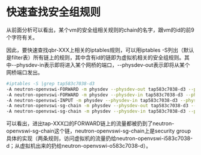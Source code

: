 # 快速查找安全组规则
从前面分析可以看出，某个vm的安全组相关规则的chain的名字，跟vm的id的前9个字符有关。

因此，要快速查找qbr-XXX上相关的iptables规则，可以用iptables -S列出（默认是filter表）所有链上的规则，其中含有id的链即为虚拟机相关的安全组规则。其中--physdev-in表示即将进入某个网桥的端口，--physdev-out表示即将从某个网桥端口发出。
```sh
#iptables -S |grep tap583c7038-d3
-A neutron-openvswi-FORWARD -m physdev --physdev-out tap583c7038-d3 --physdev-is-bridged -j neutron-openvswi-sg-chain
-A neutron-openvswi-FORWARD -m physdev --physdev-in tap583c7038-d3 --physdev-is-bridged -j neutron-openvswi-sg-chain
-A neutron-openvswi-INPUT -m physdev --physdev-in tap583c7038-d3 --physdev-is-bridged -j neutron-openvswi-o583c7038-d
-A neutron-openvswi-sg-chain -m physdev --physdev-out tap583c7038-d3 --physdev-is-bridged -j neutron-openvswi-i583c7038-d
-A neutron-openvswi-sg-chain -m physdev --physdev-in tap583c7038-d3 --physdev-is-bridged -j neutron-openvswi-o583c7038-d
```
可以看出，进出tap-XXX口的FORWARD链上的流量都被扔到了neutron-openvswi-sg-chain这个链，neutron-openvswi-sg-chain上是security group具体的实现（两条规则，访问虚拟机的流量扔给neutron-openvswi-i583c7038-d；从虚拟机出来的扔给neutron-openvswi-o583c7038-d）。
